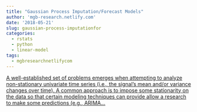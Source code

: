 ```yaml
---
title: "Gaussian Process Imputation/Forecast Models"
author: 'mgb-research.netlify.com'
date: '2018-05-21'
slug: gaussian-process-imputationfor
categories:
  - rstats
  - python
  - linear-model
tags:
  - mgbresearchnetlifycom
---
```


[A well-established set of problems emerges when attempting to analyze non-stationary univariate time series (i.e., the signal’s mean and/or variance changes over time). A common approach is to impose some stationarity on the data so that certain modeling techniques can provide allow a research to make some predictions (e.g., ARIMA...<click to read more>](https://mgb-research.netlify.com/post/gaussian-process-imputation-models/)

